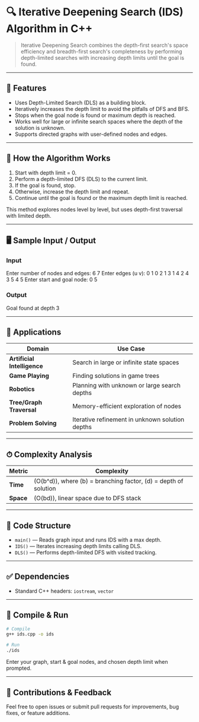 
# 🔍 Iterative Deepening Search (IDS) Algorithm in C++

> Iterative Deepening Search combines the depth-first search's space efficiency and breadth-first search's completeness by performing depth-limited searches with increasing depth limits until the goal is found.

---

## 📌 Features

- Uses Depth-Limited Search (DLS) as a building block.
- Iteratively increases the depth limit to avoid the pitfalls of DFS and BFS.
- Stops when the goal node is found or maximum depth is reached.
- Works well for large or infinite search spaces where the depth of the solution is unknown.
- Supports directed graphs with user-defined nodes and edges.

---

## 🔧 How the Algorithm Works

1. Start with depth limit = 0.
2. Perform a depth-limited DFS (DLS) to the current limit.
3. If the goal is found, stop.
4. Otherwise, increase the depth limit and repeat.
5. Continue until the goal is found or the maximum depth limit is reached.

This method explores nodes level by level, but uses depth-first traversal with limited depth.

---

## 🖥 Sample Input / Output

### Input

Enter number of nodes and edges: 6 7
Enter edges (u v):
0 1
0 2
1 3
1 4
2 4
3 5
4 5
Enter start and goal node: 0 5


### Output
Goal found at depth 3


---

## 🚀 Applications

| Domain            | Use Case                                       |
|-------------------|------------------------------------------------|
| **Artificial Intelligence** | Search in large or infinite state spaces    |
| **Game Playing**  | Finding solutions in game trees                 |
| **Robotics**      | Planning with unknown or large search depths    |
| **Tree/Graph Traversal** | Memory-efficient exploration of nodes        |
| **Problem Solving** | Iterative refinement in unknown solution depths|

---

## ⏱ Complexity Analysis

| Metric     | Complexity                       |
|------------|---------------------------------|
| **Time**   | \(O(b^d)\), where \(b\) = branching factor, \(d\) = depth of solution |
| **Space**  | \(O(bd)\), linear space due to DFS stack                  |

---

## 📄 Code Structure

- `main()` — Reads graph input and runs IDS with a max depth.
- `IDS()` — Iterates increasing depth limits calling DLS.
- `DLS()` — Performs depth-limited DFS with visited tracking.

---

## ✅ Dependencies

- Standard C++ headers: `iostream`, `vector`

---

## 🧪 Compile & Run

```bash
# Compile
g++ ids.cpp -o ids

# Run
./ids
```

Enter your graph, start & goal nodes, and chosen depth limit when prompted.

---

## 🙌 Contributions & Feedback

Feel free to open issues or submit pull requests for improvements, bug fixes, or feature additions.

